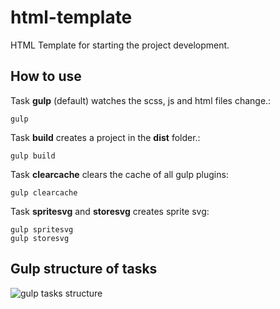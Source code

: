 # html-template

HTML Template for starting the project development.

## How to use

Task __gulp__ (default) watches the scss, js and html files change.:
```
gulp
```
Task __build__ creates a project in the __dist__ folder.:
```
gulp build
```
Task __clearcache__ clears the cache of all gulp plugins:
```
gulp clearcache
```

Task __spritesvg__ and __storesvg__ creates sprite svg:
```
gulp spritesvg
gulp storesvg
```


## Gulp structure of tasks
![gulp tasks structure](https://i.ibb.co/hHYkcnw/gulp-structute.gif)
